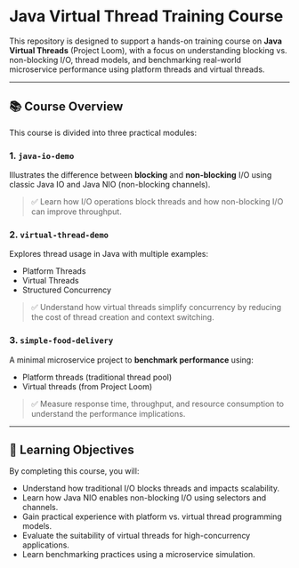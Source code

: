# Java Virtual Thread Training Course

This repository is designed to support a hands-on training course on **Java Virtual Threads** (Project Loom), with a focus on understanding blocking vs. non-blocking I/O, thread models, and benchmarking real-world microservice performance using platform threads and virtual threads.

---

## 📚 Course Overview

This course is divided into three practical modules:

### 1. `java-io-demo`
Illustrates the difference between **blocking** and **non-blocking** I/O using classic Java IO and Java NIO (non-blocking channels).

> ✅ Learn how I/O operations block threads and how non-blocking I/O can improve throughput.

### 2. `virtual-thread-demo`
Explores thread usage in Java with multiple examples:
- Platform Threads
- Virtual Threads
- Structured Concurrency

> ✅ Understand how virtual threads simplify concurrency by reducing the cost of thread creation and context switching.

### 3. `simple-food-delivery`
A minimal microservice project to **benchmark performance** using:
- Platform threads (traditional thread pool)
- Virtual threads (from Project Loom)

> ✅ Measure response time, throughput, and resource consumption to understand the performance implications.

---

## 🧠 Learning Objectives

By completing this course, you will:
- Understand how traditional I/O blocks threads and impacts scalability.
- Learn how Java NIO enables non-blocking I/O using selectors and channels.
- Gain practical experience with platform vs. virtual thread programming models.
- Evaluate the suitability of virtual threads for high-concurrency applications.
- Learn benchmarking practices using a microservice simulation.


